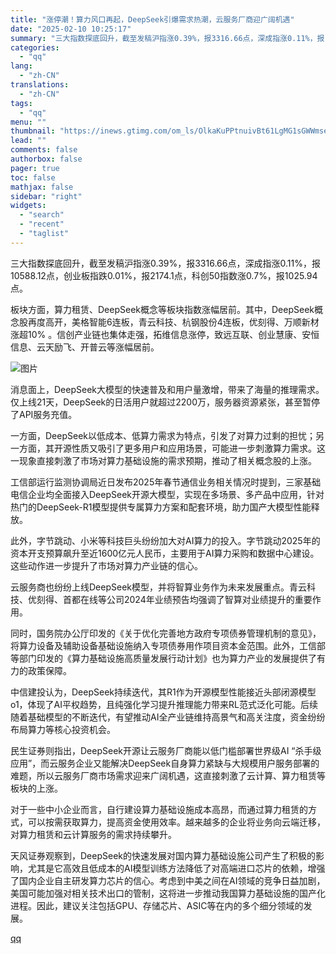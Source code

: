 ```yaml
---
title: "涨停潮！算力风口再起，DeepSeek引爆需求热潮，云服务厂商迎广阔机遇"
date: "2025-02-10 10:25:17"
summary: "三大指数探底回升，截至发稿沪指涨0.39%，报3316.66点，深成指涨0.11%，报10588.1..."
categories:
  - "qq"
lang:
  - "zh-CN"
translations:
  - "zh-CN"
tags:
  - "qq"
menu: ""
thumbnail: "https://inews.gtimg.com/om_ls/OlkaKuPPtnuivBt61LgMG1sGWWmseY_khSjQohH2LNt48AA_640360/0"
lead: ""
comments: false
authorbox: false
pager: true
toc: false
mathjax: false
sidebar: "right"
widgets:
  - "search"
  - "recent"
  - "taglist"
---
```


三大指数探底回升，截至发稿沪指涨0.39%，报3316.66点，深成指涨0.11%，报10588.12点，创业板指跌0.01%，报2174.1点，科创50指数涨0.7%，报1025.94点。

板块方面，算力租赁、DeepSeek概念等板块指数涨幅居前。其中，DeepSeek概念股再度高开，美格智能6连板，青云科技、杭钢股份4连板，优刻得、万顺新材涨超10% 。信创产业链也集体走强，拓维信息涨停，致远互联、创业慧康、安恒信息、云天励飞、开普云等涨幅居前。

![图片](https://inews.gtimg.com/om_bt/OJ-kxO-pMbq5G088VEG3G5YE2ZMUeyAAjU4vuSgtdxK7sAA/641)

消息面上，DeepSeek大模型的快速普及和用户量激增，带来了海量的推理需求。仅上线21天，DeepSeek的日活用户就超过2200万，服务器资源紧张，甚至暂停了API服务充值。

一方面，DeepSeek以低成本、低算力需求为特点，引发了对算力过剩的担忧；另一方面，其开源性质又吸引了更多用户和应用场景，可能进一步刺激算力需求。这一现象直接刺激了市场对算力基础设施的需求预期，推动了相关概念股的上涨。

工信部运行监测协调局近日发布2025年春节通信业务相关情况时提到，三家基础电信企业均全面接入DeepSeek开源大模型，实现在多场景、多产品中应用，针对热门的DeepSeek-R1模型提供专属算力方案和配套环境，助力国产大模型性能释放。

此外，字节跳动、小米等科技巨头纷纷加大对AI算力的投入。字节跳动2025年的资本开支预算飙升至近1600亿元人民币，主要用于AI算力采购和数据中心建设。这些动作进一步提升了市场对算力产业链的信心。

云服务商也纷纷上线DeepSeek模型，并将智算业务作为未来发展重点。青云科技、优刻得、首都在线等公司2024年业绩预告均强调了智算对业绩提升的重要作用。

同时，国务院办公厅印发的《关于优化完善地方政府专项债券管理机制的意见》，将算力设备及辅助设备基础设施纳入专项债券用作项目资本金范围。此外，工信部等部门印发的《算力基础设施高质量发展行动计划》也为算力产业的发展提供了有力的政策保障。

中信建投认为，DeepSeek持续迭代，其R1作为开源模型性能接近头部闭源模型o1，体现了AI平权趋势，且纯强化学习提升推理能力带来RL范式泛化可能。后续随着基础模型的不断迭代，有望推动AI全产业链维持高景气和高关注度，资金纷纷布局算力等核心投资机会。

民生证券则指出，DeepSeek开源让云服务厂商能以低门槛部署世界级AI “杀手级应用”，而云服务企业又能解决DeepSeek自身算力紧缺与大规模用户服务部署的难题，所以云服务厂商市场需求迎来广阔机遇，这直接刺激了云计算、算力租赁等板块的上涨。

对于一些中小企业而言，自行建设算力基础设施成本高昂，而通过算力租赁的方式，可以按需获取算力，提高资金使用效率。越来越多的企业将业务向云端迁移，对算力租赁和云计算服务的需求持续攀升。

天风证券观察到，DeepSeek的快速发展对国内算力基础设施公司产生了积极的影响，尤其是它高效且低成本的AI模型训练方法降低了对高端进口芯片的依赖，增强了国内企业自主研发算力芯片的信心。考虑到中美之间在AI领域的竞争日益加剧，美国可能加强对相关技术出口的管制，这将进一步推动我国算力基础设施的国产化进程。因此，建议关注包括GPU、存储芯片、ASIC等在内的多个细分领域的发展。

[qq](https://new.qq.com/rain/a/20250210A02DZJ00)
